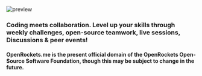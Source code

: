 
![preview](https://github.com/user-attachments/assets/c6b74ca6-0056-41fe-b895-41ccc0d123cc)


### Coding meets collaboration. Level up your skills through weekly challenges, open-source teamwork, live sessions, Discussions & peer events!

#### OpenRockets.me is the present official domain of the OpenRockets Open-Source Software Foundation, though this may be subject to change in the future.
